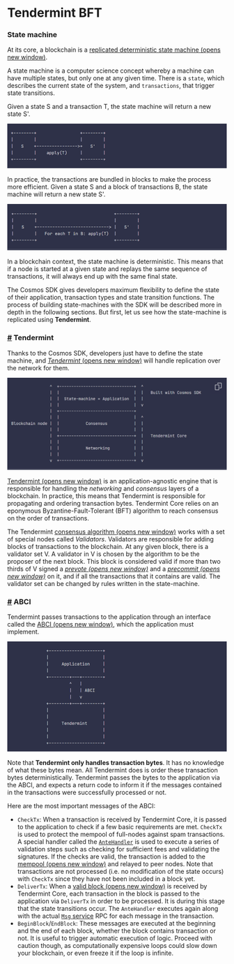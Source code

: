 # Tendermint BFT



### State machine

At its core, a blockchain is a [replicated deterministic state machine (opens new window)](https://en.wikipedia.org/wiki/State\_machine\_replication).

A state machine is a computer science concept whereby a machine can have multiple states, but only one at any given time. There is a `state`, which describes the current state of the system, and `transactions`, that trigger state transitions.

Given a state S and a transaction T, the state machine will return a new state S'.

![​ Cosmos SDK Tendermint Documentation](<../.gitbook/assets/image (17).png>)

In practice, the transactions are bundled in blocks to make the process more efficient. Given a state S and a block of transactions B, the state machine will return a new state S'.

![​ Cosmos SDK Tendermint Documentation](<../.gitbook/assets/image (11) (1).png>)

In a blockchain context, the state machine is deterministic. This means that if a node is started at a given state and replays the same sequence of transactions, it will always end up with the same final state.

The Cosmos SDK gives developers maximum flexibility to define the state of their application, transaction types and state transition functions. The process of building state-machines with the SDK will be described more in depth in the following sections. But first, let us see how the state-machine is replicated using **Tendermint**.

### [#](https://docs.cosmos.network/v0.44/intro/sdk-app-architecture.html#tendermint) Tendermint <a href="#tendermint" id="tendermint"></a>

Thanks to the Cosmos SDK, developers just have to define the state machine, and [_Tendermint_ (opens new window)](https://tendermint.com/docs/introduction/what-is-tendermint.html) will handle replication over the network for them.

![Cosmos SDK Tendermint Documentation](<../.gitbook/assets/image (15).png>)

[Tendermint (opens new window)](https://docs.tendermint.com/v0.34/introduction/what-is-tendermint.html) is an application-agnostic engine that is responsible for handling the _networking_ and _consensus_ layers of a blockchain. In practice, this means that Tendermint is responsible for propagating and ordering transaction bytes. Tendermint Core relies on an eponymous Byzantine-Fault-Tolerant (BFT) algorithm to reach consensus on the order of transactions.

The Tendermint [consensus algorithm (opens new window)](https://docs.tendermint.com/v0.34/introduction/what-is-tendermint.html#consensus-overview) works with a set of special nodes called _Validators_. Validators are responsible for adding blocks of transactions to the blockchain. At any given block, there is a validator set V. A validator in V is chosen by the algorithm to be the proposer of the next block. This block is considered valid if more than two thirds of V signed a [_prevote (opens new window)_](https://docs.tendermint.com/v0.34/spec/consensus/consensus.html#prevote-step-height-h-round-r) and a [_precommit (opens new window)_](https://docs.tendermint.com/v0.34/spec/consensus/consensus.html#precommit-step-height-h-round-r) on it, and if all the transactions that it contains are valid. The validator set can be changed by rules written in the state-machine.

### [#](https://docs.cosmos.network/v0.44/intro/sdk-app-architecture.html#abci) ABCI <a href="#abci" id="abci"></a>

Tendermint passes transactions to the application through an interface called the [ABCI (opens new window)](https://docs.tendermint.com/v0.34/spec/abci/), which the application must implement.

![Cosmos SDK Tendermint Documentation](<../.gitbook/assets/image (13).png>)

Note that **Tendermint only handles transaction bytes**. It has no knowledge of what these bytes mean. All Tendermint does is order these transaction bytes deterministically. Tendermint passes the bytes to the application via the ABCI, and expects a return code to inform it if the messages contained in the transactions were successfully processed or not.

Here are the most important messages of the ABCI:

* `CheckTx`: When a transaction is received by Tendermint Core, it is passed to the application to check if a few basic requirements are met. `CheckTx` is used to protect the mempool of full-nodes against spam transactions. A special handler called the [`AnteHandler`](https://docs.cosmos.network/v0.44/basics/gas-fees.html#antehandler) is used to execute a series of validation steps such as checking for sufficient fees and validating the signatures. If the checks are valid, the transaction is added to the [mempool (opens new window)](https://docs.tendermint.com/v0.34/tendermint-core/mempool.html#mempool) and relayed to peer nodes. Note that transactions are not processed (i.e. no modification of the state occurs) with `CheckTx` since they have not been included in a block yet.
* `DeliverTx`: When a [valid block (opens new window)](https://docs.tendermint.com/v0.34/spec/blockchain/blockchain.html#validation) is received by Tendermint Core, each transaction in the block is passed to the application via `DeliverTx` in order to be processed. It is during this stage that the state transitions occur. The `AnteHandler` executes again along with the actual [`Msg` service](https://docs.cosmos.network/v0.44/building-modules/msg-services.html) RPC for each message in the transaction.
* `BeginBlock`/`EndBlock`: These messages are executed at the beginning and the end of each block, whether the block contains transaction or not. It is useful to trigger automatic execution of logic. Proceed with caution though, as computationally expensive loops could slow down your blockchain, or even freeze it if the loop is infinite.
